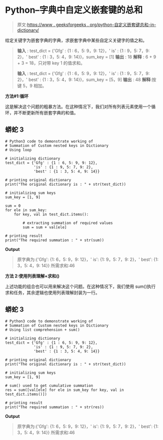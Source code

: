 # Python–字典中自定义嵌套键的总和

> 原文:[https://www . geeksforgeeks . org/python-自定义嵌套键总和-in-dictionary/](https://www.geeksforgeeks.org/python-summation-of-custom-nested-keys-in-dictionary/)

给定关键字为嵌套字典的字典，求嵌套字典中某些自定义关键字的值之和。

> **输入** : test_dict = {'Gfg' : {1 : 6，5: 9，9: 12}，' is' : {1 : 9，5: 7，9: 2}，' best' : {1 : 3，5: 4，9: 14}}，sum_key = [1]
> **输出** : 18
> **解释** : 6 + 9 + 3 = 18，只对带 key 1 的值求和。
> 
> **输入** : test_dict = {'Gfg' : {1 : 6，5: 9，9: 12}，' is' : {1 : 9，5: 7，9: 2}，' best' : {1 : 3，5: 4，9: 14}}，sum_key = [5，9]
> **输出** : 48
> **解释**:按键 5，9 相加。

**方法#1:循环**

这是解决这个问题的粗暴方法。在这种情况下，我们对所有列表元素使用一个循环，并不断更新所有嵌套字典的和值。

## 蟒蛇 3

```
# Python3 code to demonstrate working of 
# Summation of Custom nested keys in Dictionary
# Using loop

# initializing dictionary
test_dict = {'Gfg' : {1 : 6, 5: 9, 9: 12},
             'is' : {1 : 9, 5: 7, 9: 2}, 
             'best' : {1 : 3, 5: 4, 9: 14}}

# printing original dictionary
print("The original dictionary is : " + str(test_dict))

# initializing sum keys 
sum_key = [1, 9]

sum = 0
for ele in sum_key:
    for key, val in test_dict.items():

        # extracting summation of required values
        sum = sum + val[ele]

# printing result 
print("The required summation : " + str(sum)) 
```

**Output**

> 原字典为:{'Gfg': {1: 6，5: 9，9: 12}，' is': {1: 9，5: 7，9: 2}，' best': {1: 3，5: 4，9: 14}}
> 所需求和:46

**方法 2:使用列表理解+求和()**

上述功能的组合也可以用来解决这个问题。在这种情况下，我们使用 sum()执行求和任务，其余逻辑也使用列表理解封装为一行。

## 蟒蛇 3

```
# Python3 code to demonstrate working of 
# Summation of Custom nested keys in Dictionary
# Using list comprehension + sum()

# initializing dictionary
test_dict = {'Gfg' : {1 : 6, 5: 9, 9: 12},
             'is' : {1 : 9, 5: 7, 9: 2}, 
             'best' : {1 : 3, 5: 4, 9: 14}}

# printing original dictionary
print("The original dictionary is : " + str(test_dict))

# initializing sum keys 
sum_key = [1, 9]

# sum() used to get cumulative summation
res = sum([val[ele] for ele in sum_key for key, val in test_dict.items()])

# printing result 
print("The required summation : " + str(res)) 
```

**Output**

> 原字典为:{'Gfg': {1: 6，5: 9，9: 12}，' is': {1: 9，5: 7，9: 2}，' best': {1: 3，5: 4，9: 14}}
> 所需求和:46